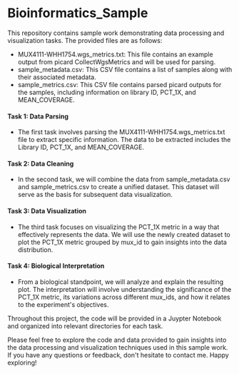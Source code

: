 # Bioinformatics_Sample

This repository contains sample work demonstrating data processing and visualization tasks. The provided files are as follows:

* MUX4111-WHH1754.wgs_metrics.txt: This file contains an example output from picard CollectWgsMetrics and will be used for parsing.
* sample_metadata.csv: This CSV file contains a list of samples along with their associated metadata.
* sample_metrics.csv: This CSV file contains parsed picard outputs for the samples, including information on library ID, PCT_1X, and MEAN_COVERAGE.

#### Task 1: Data Parsing
* The first task involves parsing the MUX4111-WHH1754.wgs_metrics.txt file to extract specific information. The data to be extracted includes the Library ID, PCT_1X, and MEAN_COVERAGE.

#### Task 2: Data Cleaning
* In the second task, we will combine the data from sample_metadata.csv and sample_metrics.csv to create a unified dataset. This dataset will serve as the basis for subsequent data visualization.

#### Task 3: Data Visualization
* The third task focuses on visualizing the PCT_1X metric in a way that effectively represents the data. We will use the newly created dataset to plot the PCT_1X metric grouped by mux_id to gain insights into the data distribution.

#### Task 4: Biological Interpretation
* From a biological standpoint, we will analyze and explain the resulting plot. The interpretation will involve understanding the significance of the PCT_1X metric, its variations across different mux_ids, and how it relates to the experiment's objectives.

Throughout this project, the code will be provided in a Juypter Notebook and organized into relevant directories for each task. 

Please feel free to explore the code and data provided to gain insights into the data processing and visualization techniques used in this sample work. If you have any questions or feedback, don't hesitate to contact me. Happy exploring!
